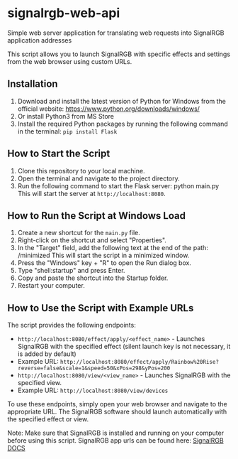 # signalrgb-web-api
Simple web server application for translating web requests into SignalRGB application addresses

This script allows you to launch SignalRGB with specific effects and settings from the web browser using custom URLs.

## Installation

1. Download and install the latest version of Python for Windows from the official website: https://www.python.org/downloads/windows/
2. Or install Python3 from MS Store
2. Install the required Python packages by running the following command in the terminal: ```pip install Flask```


## How to Start the Script

1. Clone this repository to your local machine.
2. Open the terminal and navigate to the project directory.
3. Run the following command to start the Flask server: python main.py
This will start the server at `http://localhost:8080`.

## How to Run the Script at Windows Load

1. Create a new shortcut for the `main.py` file.
2. Right-click on the shortcut and select "Properties".
3. In the "Target" field, add the following text at the end of the path: /minimized
This will start the script in a minimized window.
4. Press the "Windows" key + "R" to open the Run dialog box.
5. Type "shell:startup" and press Enter.
6. Copy and paste the shortcut into the Startup folder.
7. Restart your computer.

## How to Use the Script with Example URLs

The script provides the following endpoints:

- `http://localhost:8080/effect/apply/<effect_name>` - Launches SignalRGB with the specified effect (silent launch key is not necessary, it is added by default)
- Example URL: `http://localhost:8080/effect/apply/Rainbow%20Rise?reverse=false&scale=1&speed=50&xPos=298&yPos=200`
- `http://localhost:8080/view/<view_name>` - Launches SignalRGB with the specified view.
- Example URL: `http://localhost:8080/view/devices`

To use these endpoints, simply open your web browser and navigate to the appropriate URL. The SignalRGB software should launch automatically with the specified effect or view.

Note: Make sure that SignalRGB is installed and running on your computer before using this script.
SignalRGB app urls can be found here: [SignalRGB DOCS](https://docs.signalrgb.com/v2.2.27.0/troubleshooting/application-urls)






